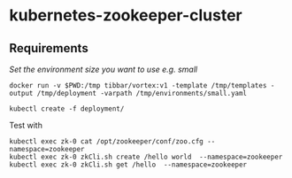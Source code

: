 # kubernetes-zookeeper-cluster

## Requirements

_Set the environment size you want to use e.g. small_

`docker run -v $PWD:/tmp tibbar/vortex:v1 -template /tmp/templates -output /tmp/deployment -varpath /tmp/environments/small.yaml`

`kubectl create -f deployment/`

Test with
```
kubectl exec zk-0 cat /opt/zookeeper/conf/zoo.cfg --namespace=zookeeper
kubectl exec zk-0 zkCli.sh create /hello world  --namespace=zookeeper
kubectl exec zk-0 zkCli.sh get /hello  --namespace=zookeeper
```
